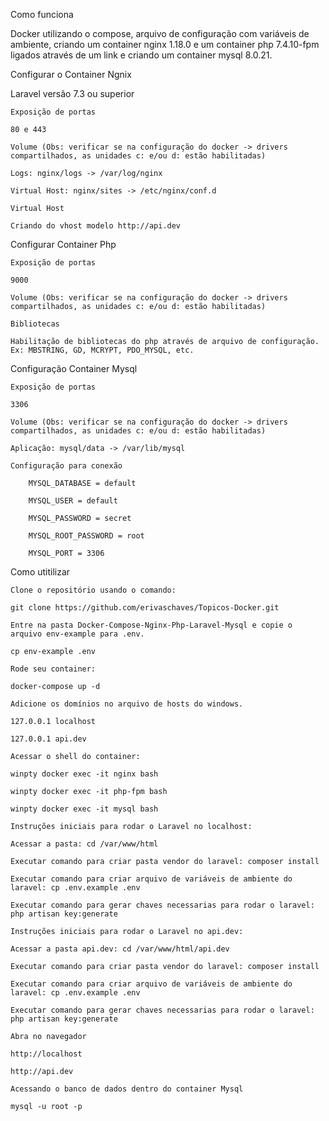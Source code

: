 Como funciona

Docker utilizando o compose, arquivo de configuração com variáveis de ambiente, criando um container nginx 1.18.0 e um container php 7.4.10-fpm ligados através de um link e criando um container mysql 8.0.21.

Configurar o Container Ngnix

Laravel versão 7.3 ou superior


    Exposição de portas

    80 e 443

    Volume (Obs: verificar se na configuração do docker -> drivers compartilhados, as unidades c: e/ou d: estão habilitadas)

    Logs: nginx/logs -> /var/log/nginx

    Virtual Host: nginx/sites -> /etc/nginx/conf.d

    Virtual Host

    Criando do vhost modelo http://api.dev 

Configurar Container Php

    Exposição de portas

    9000

    Volume (Obs: verificar se na configuração do docker -> drivers compartilhados, as unidades c: e/ou d: estão habilitadas)

    Bibliotecas

    Habilitação de bibliotecas do php através de arquivo de configuração. Ex: MBSTRING, GD, MCRYPT, PDO_MYSQL, etc.

Configuração Container Mysql

    Exposição de portas

    3306

    Volume (Obs: verificar se na configuração do docker -> drivers compartilhados, as unidades c: e/ou d: estão habilitadas)

    Aplicação: mysql/data -> /var/lib/mysql

    Configuração para conexão

        MYSQL_DATABASE = default

        MYSQL_USER = default

        MYSQL_PASSWORD = secret

        MYSQL_ROOT_PASSWORD = root

        MYSQL_PORT = 3306

Como utitilizar

    Clone o repositório usando o comando:

    git clone https://github.com/erivaschaves/Topicos-Docker.git

    Entre na pasta Docker-Compose-Nginx-Php-Laravel-Mysql e copie o arquivo env-example para .env.

    cp env-example .env

    Rode seu container:

    docker-compose up -d

    Adicione os domínios no arquivo de hosts do windows.

    127.0.0.1 localhost

    127.0.0.1 api.dev

    Acessar o shell do container:

    winpty docker exec -it nginx bash

    winpty docker exec -it php-fpm bash

    winpty docker exec -it mysql bash

    Instruções iniciais para rodar o Laravel no localhost:

    Acessar a pasta: cd /var/www/html

    Executar comando para criar pasta vendor do laravel: composer install

    Executar comando para criar arquivo de variáveis de ambiente do laravel: cp .env.example .env

    Executar comando para gerar chaves necessarias para rodar o laravel: php artisan key:generate

    Instruções iniciais para rodar o Laravel no api.dev:

    Acessar a pasta api.dev: cd /var/www/html/api.dev

    Executar comando para criar pasta vendor do laravel: composer install

    Executar comando para criar arquivo de variáveis de ambiente do laravel: cp .env.example .env

    Executar comando para gerar chaves necessarias para rodar o laravel: php artisan key:generate

    Abra no navegador

    http://localhost

    http://api.dev

    Acessando o banco de dados dentro do container Mysql

    mysql -u root -p

    
